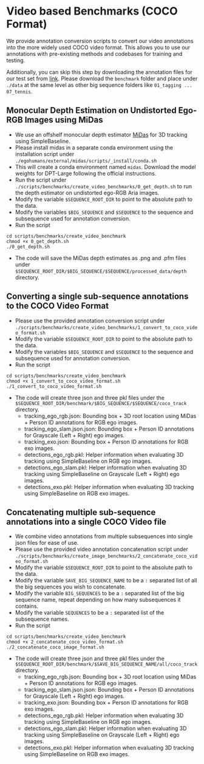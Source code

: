 # Video based Benchmarks (COCO Format)

We provide annotation conversion scripts to convert our video annotations into the more widely used COCO video format.
This allows you to use our annotations with pre-existing methods and codebases for training and testing.

Additionally, you can skip this step by downloading the annotation files for our test set from [link](https://drive.google.com/drive/folders/1cz1P-fO5bkZSbGhCqE1sABDIHHA74JWz?usp=sharing).
Please download the ```benchmark``` folder and place under ```./data``` at the same level as other big sequence folders like ```01_tagging ... 07_tennis```.

## Monocular Depth Estimation on Undistorted Ego-RGB Images using MiDas
- We use an offshelf monocular depth estimator [MiDas](https://github.com/isl-org/MiDaS) for 3D tracking using SimpleBaseline.
- Please install midas in a separate conda environment using the installation script under ```./egohumans/external/midas/scripts/_install/conda.sh```
- This will create a conda environment named ```midas```. Download the model weights for DPT-Large following the official instructions.
- Run the script under ```./scripts/benchmarks/create_video_benchmarks/0_get_depth.sh``` to run the depth estimator on undistorted ego-RGB Aria images.
- Modify the variable ```$SEQUENCE_ROOT_DIR``` to point to the absolute path to the data.
- Modify the variables ```$BIG_SEQUENCE``` and ```$SEQUENCE``` to the sequence and subsequence used for annotation conversion.
- Run the script
```shell
cd scripts/benchmarks/create_video_benchmark
chmod +x 0_get_depth.sh
./0_get_depth.sh
```
- The code will save the MiDas depth estimates as .png and .pfm files under ```$SEQUENCE_ROOT_DIR/$BIG_SEQUENCE/$SEQUENCE/processed_data/depth``` directory.

## Converting a single sub-sequence annotations to the COCO Video Format
- Please use the provided annotation conversion script under ```./scripts/benchmarks/create_video_benchmarks/1_convert_to_coco_video_format.sh```
- Modify the variable ```$SEQUENCE_ROOT_DIR``` to point to the absolute path to the data.
- Modify the variables ```$BIG_SEQUENCE``` and ```$SEQUENCE``` to the sequence and subsequence used for annotation conversion.
- Run the script
```shell
cd scripts/benchmarks/create_video_benchmark
chmod +x 1_convert_to_coco_video_format.sh
./1_convert_to_coco_video_format.sh
```
- The code will create three json and three pkl files under the ```$SEQUENCE_ROOT_DIR/benchmark/$BIG_SEQUENCE/$SEQUENCE/coco_track``` directory.
    - tracking_ego_rgb.json: Bounding box + 3D root location using MiDas + Person ID annotations for RGB ego images.
    - tracking_ego_slam.json.json: Bounding box + Person ID annotations for Grayscale (Left + Right) ego images.
    - tracking_exo.json: Bounding box + Person ID annotations for RGB exo images.
    - detections_ego_rgb.pkl: Helper information when evaluating 3D tracking using SimpleBaseline on RGB ego images.
    - detections_ego_slam.pkl: Helper information when evaluating 3D tracking using SimpleBaseline on Grayscale (Left + Right) ego images.
    - detections_exo.pkl: Helper information when evaluating 3D tracking using SimpleBaseline on RGB exo images.

## Concatenating multiple sub-sequence annotations into a single COCO Video file
- We combine video annotations from multiple subsequences into single json files for ease of use.
- Please use the provided video annotation concatenation script under ```./scripts/benchmarks/create_image_benchmarks/2_concatenate_coco_video_format.sh```
- Modify the variable ```$SEQUENCE_ROOT_DIR``` to point to the absolute path to the data.
- Modify the variable ```SAVE_BIG_SEQUENCE_NAME``` to be a ```:``` separated list of all the big sequences you wish to concatenate.
- Modify the variable ```BIG_SEQUENCES``` to be a ```:``` separated list of the big sequence name, repeat depending on how many subsequences it contains.
- Modify the variable ```SEQUENCES``` to be a ```:``` separated list of the subsequence names.
- Run the script
```shell
cd scripts/benchmarks/create_video_benchmark
chmod +x 2_concatenate_coco_video_format.sh
./2_concatenate_coco_image_format.sh
```
- The code will create three json and three pkl files under the ```$SEQUENCE_ROOT_DIR/benchmark/$SAVE_BIG_SEQUENCE_NAME/all/coco_track``` directory.
    - tracking_ego_rgb.json: Bounding box + 3D root location using MiDas + Person ID annotations for RGB ego images.
    - tracking_ego_slam.json.json: Bounding box + Person ID annotations for Grayscale (Left + Right) ego images.
    - tracking_exo.json: Bounding box + Person ID annotations for RGB exo images.
    - detections_ego_rgb.pkl: Helper information when evaluating 3D tracking using SimpleBaseline on RGB ego images.
    - detections_ego_slam.pkl: Helper information when evaluating 3D tracking using SimpleBaseline on Grayscale (Left + Right) ego images.
    - detections_exo.pkl: Helper information when evaluating 3D tracking using SimpleBaseline on RGB exo images.
